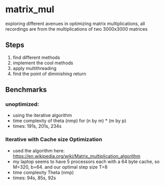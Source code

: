 # matrix_mul
exploring different avenues in optimizing matrix multiplications, all recordings are from the multiplications of two 3000x3000 matrices

## Steps
1.  find different methods
2.  implement the cool methods
3.  apply multithreading
4. find the point of diminishing return 

## Benchmarks 
### unoptimized: 
- using the iterative algorithm
- time complexity of theta (nmp) for  (n by m) * (m by p)
- times: 191s, 201s, 234s

### Iterative with Cache size Optimization
- used the algorithm here: https://en.wikipedia.org/wiki/Matrix_multiplication_algorithm
- my laptop seems to have 5 processors each with a 64 byte cache, so M=320, b=64. and our optimal step size T=8
- time complexity Theta (nmp)
- times: 94s, 85s, 92s